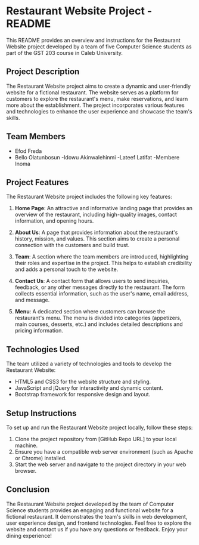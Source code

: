 # Restaurant Website Project - README

This README provides an overview and instructions for the Restaurant Website project developed by a team of five Computer Science students as part of the GST 203 course in Caleb University.

## Project Description

The Restaurant Website project aims to create a dynamic and user-friendly website for a fictional restaurant. The website serves as a platform for customers to explore the restaurant's menu, make reservations, and learn more about the establishment. The project incorporates various features and technologies to enhance the user experience and showcase the team's skills.

## Team Members

- Efod Freda
- Bello Olatunbosun
-Idowu Akinwalehinmi
-Lateef Latifat
-Membere Inoma

## Project Features

The Restaurant Website project includes the following key features:

1. **Home Page**: An attractive and informative landing page that provides an overview of the restaurant, including high-quality images, contact information, and opening hours.

2. **About Us**: A page that provides information about the restaurant's history, mission, and values. This section aims to create a personal connection with the customers and build trust.

3. **Team**: A section where the team members are introduced, highlighting their roles and expertise in the project. This helps to establish credibility and adds a personal touch to the website.

4. **Contact Us**: A contact form that allows users to send inquiries, feedback, or any other messages directly to the restaurant. The form collects essential information, such as the user's name, email address, and message.

5. **Menu**: A dedicated section where customers can browse the restaurant's menu. The menu is divided into categories (appetizers, main courses, desserts, etc.) and includes detailed descriptions and pricing information.

## Technologies Used

The team utilized a variety of technologies and tools to develop the Restaurant Website:

- HTML5 and CSS3 for the website structure and styling.
- JavaScript and jQuery for interactivity and dynamic content.
- Bootstrap framework for responsive design and layout.

## Setup Instructions

To set up and run the Restaurant Website project locally, follow these steps:

1. Clone the project repository from [GitHub Repo URL] to your local machine.
2. Ensure you have a compatible web server environment (such as Apache or Chrome) installed.
3. Start the web server and navigate to the project directory in your web browser.


## Conclusion

The Restaurant Website project developed by the team of Computer Science students provides an engaging and functional website for a fictional restaurant. It demonstrates the team's skills in web development, user experience design, and frontend technologies. Feel free to explore the website and contact us if you have any questions or feedback. Enjoy your dining experience!
